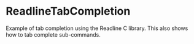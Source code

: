 # ReadlineTabCompletion
Example of tab completion using the Readline C library.  This also shows how to tab complete sub-commands.
